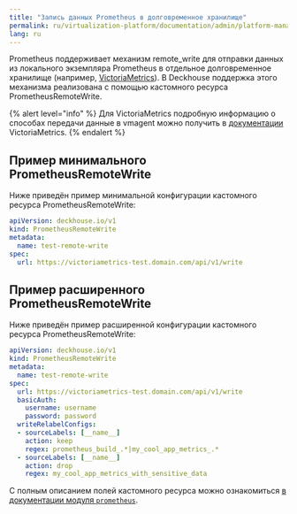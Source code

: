 ```yaml
---
title: "Запись данных Prometheus в долговременное хранилище"
permalink: ru/virtualization-platform/documentation/admin/platform-management/monitoring/configuring/longterm-storage.html
lang: ru
---
```


Prometheus поддерживает механизм remote_write для отправки данных из локального экземпляра Prometheus в отдельное долговременное хранилище (например, [VictoriaMetrics](https://github.com/VictoriaMetrics/VictoriaMetrics)). В Deckhouse поддержка этого механизма реализована с помощью кастомного ресурса PrometheusRemoteWrite.

{% alert level="info" %}
Для VictoriaMetrics подробную информацию о способах передачи данные в vmagent можно получить в [документации](https://docs.victoriametrics.com/vmagent/index.html#how-to-push-data-to-vmagent) VictoriaMetrics.
{% endalert %}

## Пример минимального PrometheusRemoteWrite

Ниже приведён пример минимальной конфигурации кастомного ресурса PrometheusRemoteWrite:

```yaml
apiVersion: deckhouse.io/v1
kind: PrometheusRemoteWrite
metadata:
  name: test-remote-write
spec:
  url: https://victoriametrics-test.domain.com/api/v1/write
```

## Пример расширенного PrometheusRemoteWrite

Ниже приведён пример расширенной конфигурации кастомного ресурса PrometheusRemoteWrite:

```yaml
apiVersion: deckhouse.io/v1
kind: PrometheusRemoteWrite
metadata:
  name: test-remote-write
spec:
  url: https://victoriametrics-test.domain.com/api/v1/write
  basicAuth:
    username: username
    password: password
  writeRelabelConfigs:
  - sourceLabels: [__name__]
    action: keep
    regex: prometheus_build_.*|my_cool_app_metrics_.*
  - sourceLabels: [__name__]
    action: drop
    regex: my_cool_app_metrics_with_sensitive_data
```

С полным описанием полей кастомного ресурса можно ознакомиться [в документации модуля `prometheus`](/modules/prometheus/cr.html#prometheusremotewrite).
